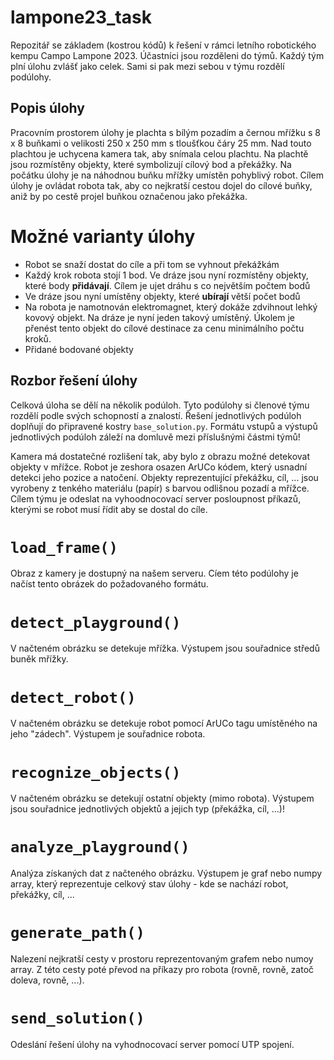 # lampone23_task
Repozitář se základem (kostrou kódů) k řešení v rámci letního robotického kempu Campo Lampone 2023. Účastníci jsou rozděleni do týmů. Každý tým plní úlohu zvlášť jako celek. Sami si pak mezi sebou v týmu rozdělí podúlohy. 

## Popis úlohy
Pracovním prostorem úlohy je plachta s bílým pozadím a černou mřížku s 8 x 8 buňkami o velikosti 250 x 250 mm s tloušťkou čáry 25 mm. Nad touto plachtou je uchycena kamera tak, aby snímala celou plachtu. Na plachtě jsou rozmístěny objekty, které symbolizují cílový bod a překážky. Na počátku úlohy je na náhodnou buňku mřížky umístěn pohyblivý robot. Cílem úlohy je ovládat robota tak, aby co nejkratší cestou dojel do cílové buňky, aniž by po cestě projel buňkou označenou jako překážka.

# Možné varianty úlohy
- Robot se snaží dostat do cíle a při tom se vyhnout překážkám
- Každý krok robota stojí 1 bod. Ve dráze jsou nyní rozmístěny objekty, které body **přidávají**. Cílem je ujet dráhu s co největším počtem bodů
- Ve dráze jsou nyní umístěny objekty, které **ubírají** větší počet bodů
- Na robota je namotnován elektromagnet, který dokáže zdvihnout lehký kovový objekt. Na dráze je nyní jeden takový umístěný. Úkolem je přenést tento objekt do cílové destinace za cenu minimálního počtu kroků.
- Přidané bodované objekty

## Rozbor řešení úlohy
Celková úloha se dělí na několik podúloh. Tyto podúlohy si členové týmu rozdělí podle svých schopností a znalostí. Řešení jednotlivých podúloh doplňují do připravené kostry `base_solution.py`. Formátu vstupů a výstupů jednotlivých podúloh záleží na domluvě mezi příslušnými částmi týmů!

Kamera má dostatečné rozlišení tak, aby bylo z obrazu možné detekovat objekty v mřížce. Robot je zeshora osazen ArUCo kódem, který usnadní detekci jeho pozice a natočení. Objekty reprezentující překážku, cíl, ... jsou vyrobeny z tenkého materiálu (papír) s barvou odlišnou pozadí a mřížce. Cílem týmu je odeslat na vyhoodnocovací server posloupnost příkazů, kterými se robot musí řídit aby se dostal do cíle.

# `load_frame()`
Obraz z kamery je dostupný na našem serveru. Cíem této podúlohy je načíst tento obrázek do požadovaného formátu. 

# `detect_playground()`
V načteném obrázku se detekuje mřížka. Výstupem jsou souřadnice středů buněk mřížky.

# `detect_robot()`
V načteném obrázku se detekuje robot pomocí ArUCo tagu umístěného na jeho "zádech". Výstupem je souřadnice robota.

# `recognize_objects()`
V načteném obrázku se detekují ostatní objekty (mimo robota). Výstupem jsou souřadnice jednotlivých objektů a jejich typ (překážka, cíl, ...)!

# `analyze_playground()`
Analýza získaných dat z načteného obrázku. Výstupem je graf nebo numpy array, který reprezentuje celkový stav úlohy - kde se nachází robot, překážky, cíl, ...

# `generate_path()`
Nalezení nejkratší cesty v prostoru reprezentovaným grafem nebo numoy array. Z této cesty poté převod na příkazy pro robota (rovně, rovně, zatoč doleva, rovně, ...).

# `send_solution()`
Odeslání řešení úlohy na vyhodnocovací server pomocí UTP spojení.
